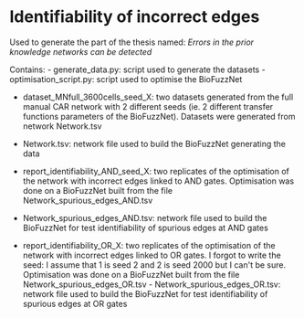 # Identifiability of incorrect edges

Used to generate the part of the thesis named: *Errors in the prior knowledge networks can be detected*

Contains:
    - generate_data.py: script used to generate the datasets
    - optimisation_script.py: script used to optimise the BioFuzzNet
    
   - dataset_MNfull_3600cells_seed_X: two datasets generated from the full manual CAR network with 2 different seeds (ie. 2 different transfer functions parameters of the BioFuzzNet). Datasets were generated from network Network.tsv
   - Network.tsv: network file used to build the BioFuzzNet generating the data
   
   
   - report_identifiability_AND_seed_X: two replicates of the optimisation of the network with incorrect edges linked to AND gates. Optimisation was done on a BioFuzzNet built from the file Network_spurious_edges_AND.tsv
   - Network_spurious_edges_AND.tsv: network file used to build the BioFuzzNet for test identifiability of spurious edges at AND gates
   
   
   - report_identifiability_OR_X: two replicates of the optimisation of the network with incorrect edges linked to OR gates. I forgot to write the seed: I assume that 1 is seed 2 and 2 is seed 2000 but I can't be sure. Optimisation was done on a BioFuzzNet built from the file Network_spurious_edges_OR.tsv
    - Network_spurious_edges_OR.tsv: network file used to build the BioFuzzNet for test identifiability of spurious edges at OR gates
   
   
